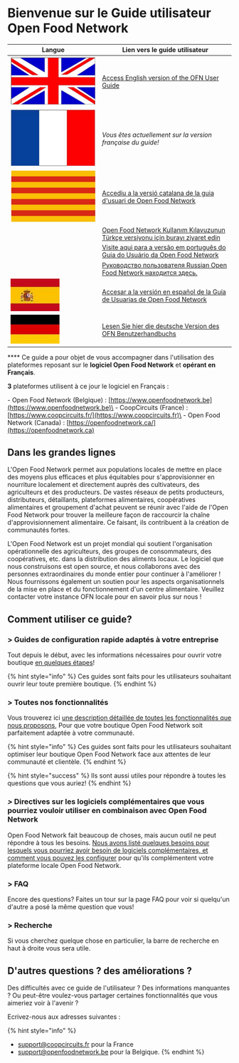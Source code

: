 # Bienvenue sur le Guide utilisateur Open Food Network

| Langue                                                                                   | Lien vers le guide utilisateur                                                                                                                       |
| ---------------------------------------------------------------------------------------- | ---------------------------------------------------------------------------------------------------------------------------------------------------- |
| <img src=".gitbook/assets/Capture du 2019-09-26 00-38-19.png" alt="" data-size="line">   | [Access English version of the OFN  User Guide](https://guide.openfoodnetwork.org)                                                                   |
| <img src=".gitbook/assets/Capture du 2019-09-26 00-38-01.png" alt="" data-size="line">   | _Vous êtes actuellement sur la version française du guide!_                                                                                          |
| <img src=".gitbook/assets/Capture du 2019-09-26 00-37-35.png" alt="" data-size="line">   | [Accediu a la versió catalana de la guia d'usuari de Open Food Network](https://guia.katuma.org)                                                     |
| <img src=".gitbook/assets/turkey.jpg" alt="" data-size="line">                           | [Open Food Network Kullanım Kılavuzunun Türkçe versiyonu için burayı ziyaret edin](https://kilavuz.acikgida.com)                                     |
| <img src=".gitbook/assets/brazil-flag-image-free-download.jpg" alt="" data-size="line">  | [Visite aqui para a versão em português do Guia do Usuário da Open Food Network](https://guia.openfoodbrasil.com.br)                                 |
| <img src=".gitbook/assets/russia.jpg" alt="" data-size="line">                           | [Руководство пользователя Russian Open Food Network находится здесь.](https://guide.openfoodnetwork.ru)                                              |
| <img src=".gitbook/assets/Flagge Spanien.jpg" alt="" data-size="line">                   | [Accesar a la versión en español de la Guía de Usuarias de Open Food Network](https://app.gitbook.com/@ofn-user-guide/s/ofn-user-guide-master/v/es/) |
| <img src=".gitbook/assets/Flagge Deutschland (1).jpg" alt="" data-size="line">           | [Lesen Sie hier die deutsche Version des OFN Benutzerhandbuchs](https://app.gitbook.com/@ofn-user-guide/s/ofn-user-guide-master/v/deutsch/)          |

&#x20;**** Ce guide a pour objet de vous accompagner dans l'utilisation des plateformes reposant sur le **logiciel Open Food Network** et **opérant en Français**.&#x20;

**3** plateformes utilisent à ce jour le logiciel en Français :

\- Open Food Network (Belgique) : [https://www.openfoodnetwork.be](https://www.openfoodnetwork.be)\
\- CoopCircuits (France) : [https://www.coopcircuits.fr/](https://www.coopcircuits.fr)\
\- Open Food Network (Canada) : [https://openfoodnetwork.ca/](https://openfoodnetwork.ca)

## Dans les grandes lignes

L'Open Food Network permet aux populations locales de mettre en place des moyens plus efficaces et plus équitables pour s'approvisionner en nourriture localement et directement auprès des cultivateurs, des agriculteurs et des producteurs. De vastes réseaux de petits producteurs, distributeurs, détaillants, plateformes alimentaires, coopératives alimentaires et groupement d'achat peuvent se réunir avec l'aide de l'Open Food Network pour trouver la meilleure façon de raccourcir la chaîne d'approvisionnement alimentaire. Ce faisant, ils contribuent à la création de communautés fortes.&#x20;

L'Open Food Network est un projet mondial qui soutient l'organisation opérationnelle des agriculteurs, des groupes de consommateurs, des coopératives, etc. dans la distribution des aliments locaux. Le logiciel que nous construisons est open source, et nous collaborons avec des personnes extraordinaires du monde entier pour continuer à l'améliorer ! Nous fournissons également un soutien pour les aspects organisationnels de la mise en place et du fonctionnement d'un centre alimentaire. Veuillez contacter votre instance OFN locale pour en savoir plus sur nous !&#x20;



## Comment utiliser ce guide?

### > Guides de configuration rapide adaptés à votre entreprise

Tout depuis le début, avec les informations nécessaires pour ouvrir votre boutique [en quelques étapes](your-quick-start-on-ofn-given-who-you-are.md)!&#x20;

{% hint style="info" %}
Ces guides sont faits pour les utilisateurs souhaitant ouvrir leur toute première boutique.
{% endhint %}

### > Toutes nos fonctionnalités&#x20;

Vous trouverez ici [une description détaillée de toutes les fonctionnalités que nous proposons](basic-features/), Pour que votre boutique Open Food Network soit parfaitement adaptée à votre communauté.

{% hint style="info" %}
Ces guides sont faits pour les utilisateurs souhaitant optimiser leur boutique Open Food Network face aux attentes de leur communauté et clientèle.
{% endhint %}

{% hint style="success" %}
Ils sont aussi utiles pour répondre à toutes les questions que vous auriez!
{% endhint %}

### _>_ Directives sur les logiciels complémentaires que vous pourriez vouloir utiliser en combinaison avec Open Food Network

Open Food Network fait beaucoup de choses, mais aucun outil ne peut répondre à tous les besoins. [Nous avons listé quelques besoins pour lesquels vous pourriez avoir besoin de logiciels complémentaires, et comment vous pouvez les configurer](https://guide.openfoodnetwork.org/v/fr/complementary-tools-software) pour qu'ils complémentent votre plateforme locale Open Food Network.

### > FAQ

Encore des questions? Faites un tour sur la page FAQ pour voir si quelqu'un d'autre a posé la même question que vous!

### > Recherche

Si vous cherchez quelque chose en particulier, la barre de recherche en haut à droite vous sera utile.

## D'autres questions ? des améliorations ?&#x20;

Des difficultés avec ce guide de l'utilisateur ? Des informations manquantes ? Ou peut-être voulez-vous partager certaines fonctionnalités que vous aimeriez voir à l'avenir ?&#x20;

Ecrivez-nous aux adresses suivantes :&#x20;

{% hint style="info" %}
* support@coopcircuits.fr pour la France
* support@openfoodnetwork.be pour la Belgique.
{% endhint %}
